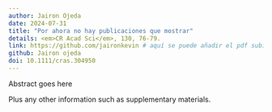 ```yaml
---
author: Jairon Ojeda
date: 2024-07-31
title: "Por ahora no hay publicaciones que mostrar"
details: <em>CR Acad Sci</em>, 130, 76-79.
link: https://github.com/jaironkevin # aquí se puede añadir el pdf subido en git hub de la publicación
github: Jairon ojeda
doi: 10.1111/cras.304950
---
```


Abstract goes here

Plus any other information such as supplementary materials.
